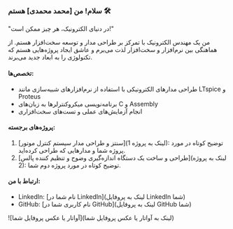 ### سلام! من [محمد محمدی] هستم 🛠️

"در دنیای الکترونیک، هر چیز ممکن است!"

من یک مهندس الکترونیک با تمرکز بر طراحی مدار و توسعه سخت‌افزار هستم. از هماهنگی بین نرم‌افزار و سخت‌افزار لذت می‌برم و عاشق ایجاد پروژه‌هایی هستم که تکنولوژی را به ابعاد جدید می‌برند.

#### تخصص‌ها:

- طراحی مدارهای الکترونیکی با استفاده از نرم‌افزارهای شبیه‌سازی مانند LTspice و Proteus
- برنامه‌نویسی میکروکنترلرها به زبان‌های C و Assembly
- انجام آزمایش‌های عملی و تست‌های سخت‌افزاری

#### پروژه‌های برجسته:

1. [سنتز و طراحی مدار سیستم کنترل موتور](لینک به پروژه 1): توضیح کوتاه در مورد پروژه شما و مدارهایی که طراحی کرده‌اید.
2. [طراحی و ساخت یک دستگاه اندازه‌گیری وضوح و تنظیم کننده پالس](لینک به پروژه 2): توضیح کوتاه در مورد پروژه دوم شما.

#### ارتباط با من:

- LinkedIn: [نام شما در LinkedIn](لینک به پروفایل LinkedIn شما)
- GitHub: [نام کاربری شما در GitHub](لینک به پروفایل GitHub شما)

![آواتار یا عکس پروفایل شما](لینک به آواتار یا عکس پروفایل شما)
